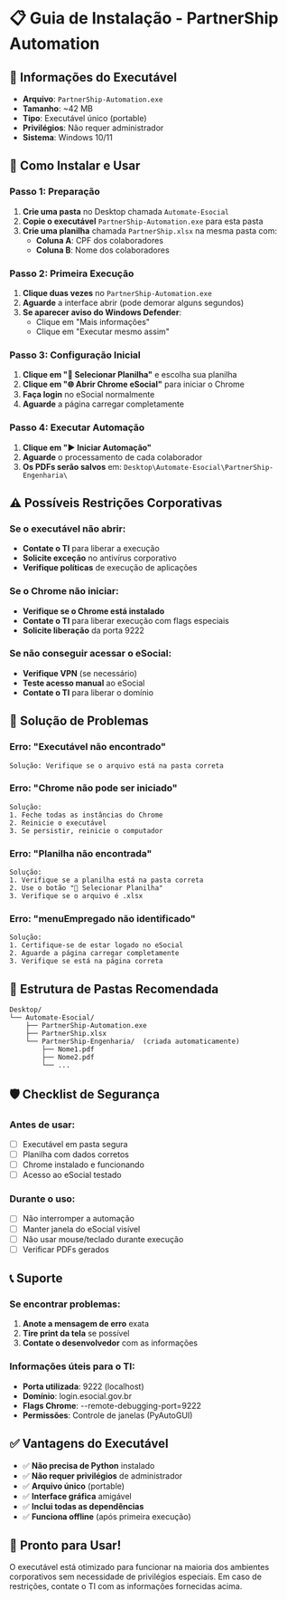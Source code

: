 # 📋 Guia de Instalação - PartnerShip Automation

## 🎯 **Informações do Executável**

- **Arquivo**: `PartnerShip-Automation.exe`
- **Tamanho**: ~42 MB
- **Tipo**: Executável único (portable)
- **Privilégios**: Não requer administrador
- **Sistema**: Windows 10/11

## 🚀 **Como Instalar e Usar**

### **Passo 1: Preparação**

1. **Crie uma pasta** no Desktop chamada `Automate-Esocial`
2. **Copie o executável** `PartnerShip-Automation.exe` para esta pasta
3. **Crie uma planilha** chamada `PartnerShip.xlsx` na mesma pasta com:
   - **Coluna A**: CPF dos colaboradores
   - **Coluna B**: Nome dos colaboradores

### **Passo 2: Primeira Execução**

1. **Clique duas vezes** no `PartnerShip-Automation.exe`
2. **Aguarde** a interface abrir (pode demorar alguns segundos)
3. **Se aparecer aviso do Windows Defender**:
   - Clique em "Mais informações"
   - Clique em "Executar mesmo assim"

### **Passo 3: Configuração Inicial**

1. **Clique em "📁 Selecionar Planilha"** e escolha sua planilha
2. **Clique em "🌐 Abrir Chrome eSocial"** para iniciar o Chrome
3. **Faça login** no eSocial normalmente
4. **Aguarde** a página carregar completamente

### **Passo 4: Executar Automação**

1. **Clique em "▶️ Iniciar Automação"**
2. **Aguarde** o processamento de cada colaborador
3. **Os PDFs serão salvos** em: `Desktop\Automate-Esocial\PartnerShip-Engenharia\`

## ⚠️ **Possíveis Restrições Corporativas**

### **Se o executável não abrir:**

- **Contate o TI** para liberar a execução
- **Solicite exceção** no antivírus corporativo
- **Verifique políticas** de execução de aplicações

### **Se o Chrome não iniciar:**

- **Verifique se o Chrome está instalado**
- **Contate o TI** para liberar execução com flags especiais
- **Solicite liberação** da porta 9222

### **Se não conseguir acessar o eSocial:**

- **Verifique VPN** (se necessário)
- **Teste acesso manual** ao eSocial
- **Contate o TI** para liberar o domínio

## 🔧 **Solução de Problemas**

### **Erro: "Executável não encontrado"**

```
Solução: Verifique se o arquivo está na pasta correta
```

### **Erro: "Chrome não pode ser iniciado"**

```
Solução:
1. Feche todas as instâncias do Chrome
2. Reinicie o executável
3. Se persistir, reinicie o computador
```

### **Erro: "Planilha não encontrada"**

```
Solução:
1. Verifique se a planilha está na pasta correta
2. Use o botão "📁 Selecionar Planilha"
3. Verifique se o arquivo é .xlsx
```

### **Erro: "menuEmpregado não identificado"**

```
Solução:
1. Certifique-se de estar logado no eSocial
2. Aguarde a página carregar completamente
3. Verifique se está na página correta
```

## 📁 **Estrutura de Pastas Recomendada**

```
Desktop/
└── Automate-Esocial/
    ├── PartnerShip-Automation.exe
    ├── PartnerShip.xlsx
    └── PartnerShip-Engenharia/  (criada automaticamente)
        ├── Nome1.pdf
        ├── Nome2.pdf
        └── ...
```

## 🛡️ **Checklist de Segurança**

### **Antes de usar:**

- [ ] Executável em pasta segura
- [ ] Planilha com dados corretos
- [ ] Chrome instalado e funcionando
- [ ] Acesso ao eSocial testado

### **Durante o uso:**

- [ ] Não interromper a automação
- [ ] Manter janela do eSocial visível
- [ ] Não usar mouse/teclado durante execução
- [ ] Verificar PDFs gerados

## 📞 **Suporte**

### **Se encontrar problemas:**

1. **Anote a mensagem de erro** exata
2. **Tire print da tela** se possível
3. **Contate o desenvolvedor** com as informações

### **Informações úteis para o TI:**

- **Porta utilizada**: 9222 (localhost)
- **Domínio**: login.esocial.gov.br
- **Flags Chrome**: --remote-debugging-port=9222
- **Permissões**: Controle de janelas (PyAutoGUI)

## ✅ **Vantagens do Executável**

- ✅ **Não precisa de Python** instalado
- ✅ **Não requer privilégios** de administrador
- ✅ **Arquivo único** (portable)
- ✅ **Interface gráfica** amigável
- ✅ **Inclui todas as dependências**
- ✅ **Funciona offline** (após primeira execução)

## 🎉 **Pronto para Usar!**

O executável está otimizado para funcionar na maioria dos ambientes corporativos sem necessidade de privilégios especiais. Em caso de restrições, contate o TI com as informações fornecidas acima.
